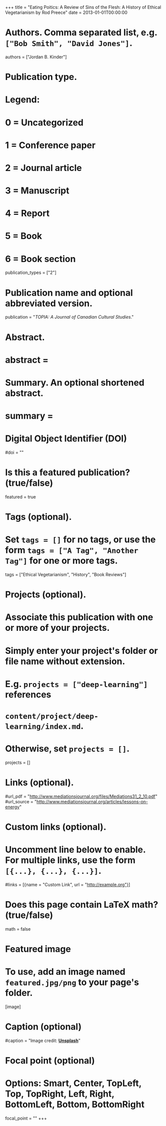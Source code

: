 +++
title = "Eating Poitics: A Review of Sins of the Flesh: A History of Ethical Vegetarianism by Rod Preece"
date = 2013-01-01T00:00:00

# Authors. Comma separated list, e.g. `["Bob Smith", "David Jones"]`.
authors = ["Jordan B. Kinder"]

# Publication type.
# Legend:
# 0 = Uncategorized
# 1 = Conference paper
# 2 = Journal article
# 3 = Manuscript
# 4 = Report
# 5 = Book
# 6 = Book section
publication_types = ["2"]

# Publication name and optional abbreviated version.
publication = "*TOPIA: A Journal of Canadian Cultural Studies*."

# Abstract.
# abstract = 
# Summary. An optional shortened abstract.
# summary = 

# Digital Object Identifier (DOI)
#doi = ""

# Is this a featured publication? (true/false)
featured = true

# Tags (optional).
#   Set `tags = []` for no tags, or use the form `tags = ["A Tag", "Another Tag"]` for one or more tags.
tags = ["Ethical Vegetarianism", "History", "Book Reviews"]

# Projects (optional).
#   Associate this publication with one or more of your projects.
#   Simply enter your project's folder or file name without extension.
#   E.g. `projects = ["deep-learning"]` references 
#   `content/project/deep-learning/index.md`.
#   Otherwise, set `projects = []`.
projects = []

# Links (optional).
#url_pdf = "http://www.mediationsjournal.org/files/Mediations31_2_10.pdf"
#url_source = "http://www.mediationsjournal.org/articles/lessons-on-energy"

# Custom links (optional).
#   Uncomment line below to enable. For multiple links, use the form `[{...}, {...}, {...}]`.
#links = [{name = "Custom Link", url = "http://example.org"}]

# Does this page contain LaTeX math? (true/false)
math = false

# Featured image
# To use, add an image named `featured.jpg/png` to your page's folder. 
[image]
  # Caption (optional)
  #caption = "Image credit: [**Unsplash**](https://unsplash.com/photos/pLCdAaMFLTE)"

  # Focal point (optional)
  # Options: Smart, Center, TopLeft, Top, TopRight, Left, Right, BottomLeft, Bottom, BottomRight
  focal_point = ""
+++

